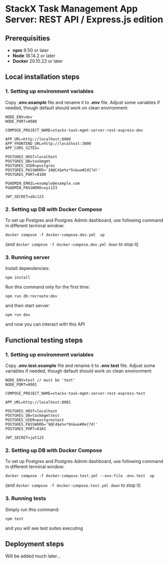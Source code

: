 # StackX Task Management App Server: REST API / Express.js edition

## Prerequisities

-   **npm** 9.50 or later
-   **Node** 18.14.2 or later
-   **Docker** 20.10.23 or later

## Local installation steps

### 1. Setting up environment variables

Copy **.env.example** file and rename it to **.env** file. Adjust some variables if needed, though default should work on clean environment:

```
NODE_ENV=dev
NODE_PORT=8080

COMPOSE_PROJECT_NAME=stackx-task-mgmt-server-rest-express-dev

APP_URL=http://localhost:8080
APP_FRONTEND_URL=http://localhost:3000
APP_CORS_SITES=

POSTGRES_HOST=localhost
POSTGRES_DB=taskmgmt
POSTGRES_USER=postgres
POSTGRES_PASSWORD='10@C4$e%v*5n&ue#2d{?d!'
POSTGRES_PORT=8100

PGADMIN_EMAIL=example@example.com
PGADMIN_PASSWORD=xyz123

JWT_SECRET=abc123
```

### 2. Setting up DB with Docker Compose

To set up Postgres and Postgres Admin dashboard, use following command in different terminal window:

`docker compose -f docker-compose.dev.yml  up`

(and `docker compose -f docker-compose.dev.yml down` to stop it)

### 3. Running server

Install dependencies:

`npm install`

Run this command only for the first time:

`npm run db:recreate:dev`

and then start server:

`npm run dev`

and now you can interact with this API

## Functional testing steps

### 1. Setting up environment variables

Copy **.env.test.example** file and rename it to **.env.test** file. Adjust some variables if needed, though default should work on clean environment:

```
NODE_ENV=test // must be 'test'
NODE_PORT=8081

COMPOSE_PROJECT_NAME=stackx-task-mgmt-server-rest-express-test

APP_URL=http://localhost:8081

POSTGRES_HOST=localhost
POSTGRES_DB=taskmgmttest
POSTGRES_USER=postgrestest
POSTGRES_PASSWORD='9@C4$e%v*8n&ue#8e{?d!'
POSTGRES_PORT=8101

JWT_SECRET=jwt123
```

### 2. Setting up DB with Docker Compose

To set up Postgres and Postgres Admin dashboard, use following command in different terminal window:

`docker compose -f docker-compose.test.yml --env-file .env.test  up`

(and `docker compose -f docker-compose.test.yml down` to stop it)

### 3. Running tests

Simply run this command:

`npm test`

and you will see test suites executing

## Deployment steps

Will be added much later...
